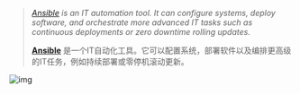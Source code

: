 > *[Ansible](https://docs.ansible.com/ansible/latest/index.html) is an IT automation tool. It can configure systems, deploy software, and orchestrate more advanced IT tasks such as continuous deployments or zero downtime rolling updates.*
>
> [**Ansible**](https://docs.ansible.com/ansible/latest/index.html) 是一个IT自动化工具。它可以配置系统，部署软件以及编排更高级的IT任务，例如持续部署或零停机滚动更新。



![img](https://www.ansible.com/hubfs/Images/blog-social/Ansible-Blog-Network-Pool-Gradient-Header.png)

